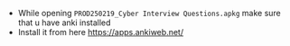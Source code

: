 - While opening `PROD250219_Cyber Interview Questions.apkg` make sure that u have anki installed
- Install it from here https://apps.ankiweb.net/
